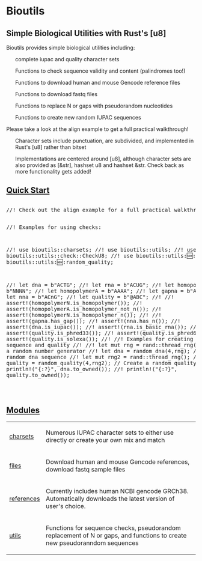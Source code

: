 # Bioutils

## Simple Biological Utilities with Rust's [u8]

<p>Bioutils provides simple biological utilities including: 
    <ul>complete iupac and quality character sets</ul>
    <ul> Functions to check sequence validity and content (palindromes too!)</ul>
    <ul> Functions to download human and mouse Gencode reference files</ul>
    <ul> Functions to download fastq files</ul>
    <ul> Functions to replace N or gaps with pseudorandom nucleotides</ul>
    <ul> Functions to create new random IUPAC sequences</ul>
</p>

<p> Please take a look at the align example to get a full practical walkthrough!</p>

<ul>Character sets include punctuation, are subdivided, and implemented in Rust's [u8] rather than bitset</ul>
<ul>Implementations are centered around [u8], although character sets are also provided as [&amp;str], hashset u8 and hashset &amp;str.
Check back as more functionality gets added!</ul>
</ul>
<h2 id="quick-start" class="section-header"><a href="#quick-start">Quick Start</a></h2>
<div class="example-wrap"><pre class="rust rust-example-rendered"><p>//! Check out the align example for a full practical walkthrough from downloading files to finding read positions!

//! Examples for using checks:

//! use bioutils::charsets;
//! use bioutils::utils;
//! use bioutils::utils::check::CheckU8;
//! use bioutils::utils::new::random_dna;
//! use bioutils::utils::new::random_quality;

//! let dna = b"ACTG";
//! let rna = b"ACUG";
//! let homopolymerN = b"NNNN";
//! let homopolymerA = b"AAAA";
//! let gapna = b"AC-G";
//! let nna = b"ACnG";
//! let quality = b"@ABC";
//!
//! assert!(homopolymerN.is_homopolymer());
//! assert!(homopolymerA.is_homopolymer_not_n());
//! assert!(homopolymerN.is_homopolymer_n());
//!
//! assert!(gapna.has_gap());
//! assert!(nna.has_n());
//! assert!(dna.is_iupac());
//! assert!(rna.is_basic_rna());
//!
//! assert!(quality.is_phred33());
//! assert!(quality.is_phred64());
//! assert!(quality.is_solexa());
//! 
//! Examples for creating a new random sequence and quality 
//!
//! let mut rng = rand::thread_rng(); // Create a random number generator
//! let dna = random_dna(4,rng); // Create a random dna sequence
//! let mut rng2 = rand::thread_rng();
//! let quality = random_quality(4,rng2); // Create a random quality string
//! println!("{:?}", dna.to_owned());
//! println!("{:?}", quality.to_owned());

</p></pre></div>
</div><h2 id='modules' class='section-header'><a href="#modules">Modules</a></h2>
<table><tr class='module-item'><td><a class="mod" href="charsets/index.html" title='bioutils::charsets mod'>charsets</a></td><td class='docblock-short'><p>Numerous IUPAC character sets to either use directly or create your own mix and match</p></td></tr><tr class='module-item'><td><a class="mod" href="files/index.html" title='bioutils::files mod'>files</a></td><td class='docblock-short'><p>Download human and mouse Gencode references, download fastq sample files</p></td></tr><tr class='module-item'><td><a class="mod" href="references/index.html" title='bioutils::references mod'>references</a></td><td class='docblock-short'><p>Currently includes human NCBI gencode GRCh38. Automatically downloads the latest version of user's choice.</p>
</td></tr><tr class='module-item'><td><a class="mod" href="utils/index.html" title='bioutils::utils mod'>utils</a></td><td class='docblock-short'><p>Functions for sequence checks, pseudorandom replacement of N or gaps, and functions to create new pseudoranndom sequences</p></td></tr></table></section><section id="search" class="content hidden"></section><section class="footer"></section>